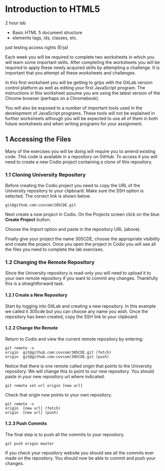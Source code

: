 # Introduction to HTML5

2 hour lab

- Basic HTML 5 document structure
- elements tags, ids, classes, etc.

just testing access rights (Erja)

Each week you will be required to complete two worksheets in which you will learn some important skills. After completing the worksheets you will be required to apply these newly acquired skills by attempting a challenge. It is important that you attempt all these worksheets and challenges.

In this first worksheet you will be getting to grips with the GitLab version control platform as well as editing your first JavaScript program. The instructions in this worksheet assume you are using the latest version of the Chrome browser (perhaps on a Chromebook).

You will also be exposed to a number of important tools used in the development of JavaScript programs. These tools will not be explained in further worksheets although you will be expected to use all of them in both future worksheets and when writing programs for your assignment.

## 1 Accessing the Files

Many of the exercises you will be doing will require you to amend existing code. This code is available in a repository on GitHub. To access it you will need to create a new Codio project containing a clone of this repository.

### 1.1 Cloning University Repository 

Before creating the Codio project you need to copy the URL of the University repository to your clipboard. Make sure the SSH option is selected. The correct link is shown below.

`git@github.com:covcom/205CDE.git`


Next create a *new project* in Codio. On the Projects screen click on the blue **Create Project** button.

Choose the *Import* option and paste in the repository URL (above).

Finally give your project the name 305CDE, choose the appropriate visibility and create the project. Once you open the project in Codio you will see all the files you need to complete the lab exercises.

### 1.2 Changing the Remote Repository

Since the University repository is read-only you will need to upload it to your own remote repository if you want to commit any changes. Thankfully this is a straightforward task.

#### 1.2.1 Create a New Repository

Start by logging into GitLab and creating a new repository. In this example we called it 305cde but you can choose any name you wish. Once the repository has been created, copy the SSH link to your clipboard. 

#### 1.2.2 Change the Remote

Return to Codio and view the current remote repository by entering:
```
git remote -v
origin  git@github.com:covcom/305CDE.git (fetch)
origin  git@github.com:covcom/305CDE.git (push)
```

Notice that there is one remote called *origin* that points to the University repository. We will change this to point to our new repository. You should paste in your new repository url where indicated.

`git remote set-url origin [new url]`

Check that origin now points to your own repository. 
```
git remote -v
origin  [new url] (fetch)
origin  [new url] (push)
```

#### 1.2.3 Push Commits

The final step is to push all the commits to your repository. 

`git push origin master`

If you check your repository website you should see all the commits ever made on the repository. You should now be able to commit and push your changes. 

